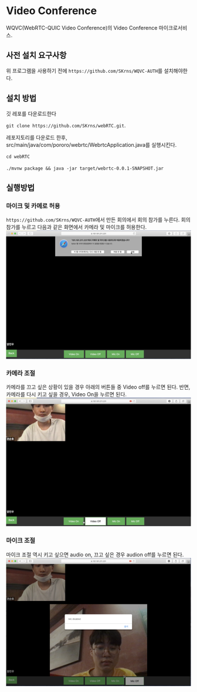 # Video Conference
WQVC(WebRTC-QUIC Video Conference)의 Video Conference 마이크로서비스.

## 사전 설치 요구사항
위 프로그램을 사용하기 전에 `https://github.com/SKrns/WQVC-AUTH`를 설치해야한다.

## 설치 방법
깃 레포를 다운로드한다 

`git clone https://github.com/SKrns/webRTC.git`.

레포지토리를 다운로드 한후, src/main/java/com/pororo/webrtc/WebrtcApplication.java를 실행시킨다.

```
cd webRTC

./mvnw package && java -jar target/webrtc-0.0.1-SNAPSHOT.jar
```

## 실행방법
### 마이크 및 카메로 허용
`https://github.com/SKrns/WQVC-AUTH`에서 만든 회의에서 회의 참가를 누른다. 회의 참가를 누르고 다음과 같은 화면에서 카메라 및 마이크를 허용한다.
![1](images/1.png)

### 카메라 조절
카메라를 끄고 싶은 상황이 있을 경우 아래의 버튼들 중 Video off를 누르면 된다. 반면, 카메라를 다시 키고 싶을 경우, Video On을 누르면 된다.
![mic](images/off.png)

### 마이크 조절
마이크 조절 역시 키고 싶으면 audio on, 끄고 싶은 경우 audion off를 누르면 된다.
![audio](images/audio_off.png)